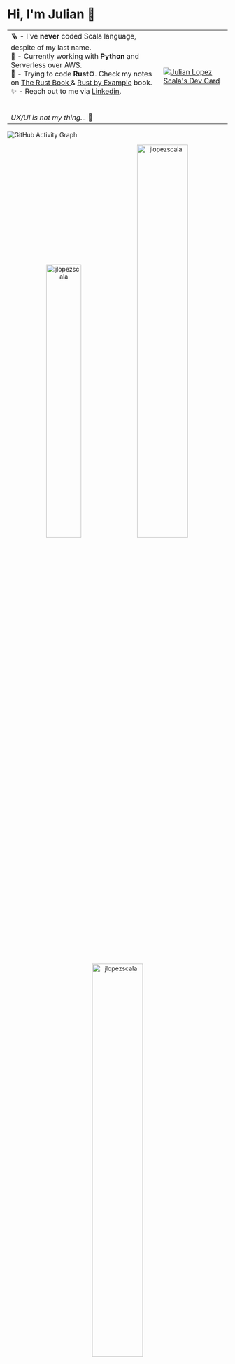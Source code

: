 # Hi, I'm Julian 👋

<table>
<tr>
  <td valign="center">
    🪜 - I've <b>never</b> coded Scala language, despite of my last name.<br>
    🎯 - Currently working with <b>Python</b> and Serverless over AWS.<br>
    🌱 - Trying to code <b>Rust</b>⚙️. Check my notes on <a href="https://github.com/jlopezscala/rust-book"> The Rust Book </a> & <a href="https://github.com/jlopezscala/rust-by-example"> Rust by Example</a> book.<br>
    ✨ - Reach out to me via <a href="https://www.linkedin.com/in/jlopezscala/"> Linkedin</a>.<br>
  <br> 
  <br>
    <i>UX/UI is not my thing...</i> 🥲

  <td >
    <a href="https://app.daily.dev/jlopezscala"><img src="https://api.daily.dev/devcards/b57dd2bbb398488fa0d03e7e4203cbdb.png?r=vrm" alt="Julian Lopez Scala's Dev Card"/></a>
  </td>

</tr>
</table>


![GitHub Activity Graph](https://activity-graph.herokuapp.com/graph?username=jlopezscala&theme=xcode&hide_border=true)


<p align="center">
<img width="40%" src="https://github-readme-stats.vercel.app/api/top-langs?username=jlopezscala&show_icons=true&theme=highcontrast&title_color=ff8000&text_color=ffffff&bg_color=6a6a6a&locale=en&layout=compact&hide_border=true" alt="jlopezscala" /> 
<img width="48%" src="https://github-readme-stats.vercel.app/api?username=jlopezscala&show_icons=true&theme=highcontrast&title_color=ff8000&text_color=ffffff&bg_color=6a6a6a&locale=en&hide_border=true" alt="jlopezscala" />
<img width="48%" src="https://github-readme-streak-stats.herokuapp.com/?user=jlopezscala&theme=highcontrast&hide_border=true" alt="jlopezscala" />
</p>

## Let's talk
<p align="left">  
<a href="https://twitter.com/jlopezscala" target="blank"><img src="https://img.icons8.com/color/35/000000/twitter--v2.png"/></a>
<a href="https://linkedin.com/in/julianils" target="blank"><img src="https://img.icons8.com/color/35/000000/linkedin.png"/></a>
<a href="https://www.instagram.com/jlopezscala" target="blank"><img src="https://img.icons8.com/fluency/35/000000/instagram-new.png"/></a>
</p>
    

